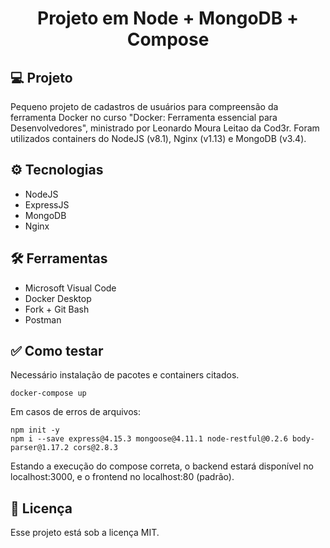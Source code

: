 <h1 align="center">Projeto em Node + MongoDB + Compose</h1>

## 💻 Projeto

Pequeno projeto de cadastros de usuários para compreensão da ferramenta Docker no curso "Docker: Ferramenta essencial para Desenvolvedores", ministrado por Leonardo Moura Leitao da Cod3r.
Foram utilizados containers do NodeJS (v8.1), Nginx (v1.13) e MongoDB (v3.4).

## ⚙️ Tecnologias

- NodeJS
- ExpressJS
- MongoDB
- Nginx

## 🛠️ Ferramentas
- Microsoft Visual Code
- Docker Desktop
- Fork + Git Bash
- Postman

## ✅ Como testar
Necessário instalação de pacotes e containers citados.
```
docker-compose up
```
Em casos de erros de arquivos:
```
npm init -y
npm i --save express@4.15.3 mongoose@4.11.1 node-restful@0.2.6 body-parser@1.17.2 cors@2.8.3
```
Estando a execução do compose correta, o backend estará disponível no localhost:3000, e o frontend no localhost:80 (padrão).

## :memo: Licença

Esse projeto está sob a licença MIT.
